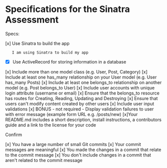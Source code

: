 # Specifications for the Sinatra Assessment

Specs:

 [x] Use Sinatra to build the app

       I am using Sinatra to build my app

 - [x] Use ActiveRecord for storing information in a database
  
      
 [x] Include more than one model class (e.g. User, Post, Category)
 [x] Include at least one has_many relationship on your User model (e.g. User has_many Posts)
 [x] Include at least one belongs_to relationship on another model (e.g. Post belongs_to User)
 [x] Include user accounts with unique login attribute (username or email)
 [x] Ensure that the belongs_to resource has routes for Creating, Reading, Updating and Destroying
 [x] Ensure that users can't modify content created by other users
 [x] Include user input validations
 [x] BONUS - not required - Display validation failures to user with error message (example form URL e.g. /posts/new)
 [x]Your README.md includes a short description, install instructions, a contributors guide and a link to the license for your code

Confirm

 [x] You have a large number of small Git commits
 [x] Your commit messages are meaningful
 [x] You made the changes in a commit that relate to the commit message
 [x] You don't include changes in a commit that aren't related to the commit message